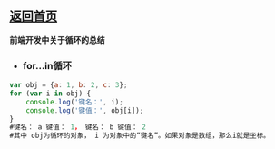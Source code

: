 ## [返回首页](../README.md)

**前端开发中关于循环的总结**

- ### for…in循环

```js
var obj = {a: 1, b: 2, c: 3};
for (var i in obj) {
    console.log('键名：', i);
    console.log('键值：', obj[i]);
}
#键名： a 键值： 1， 键名： b 键值： 2 
#其中 obj为循环的对象， i 为对象中的“键名”。如果对象是数组，那么i就是坐标。
```
